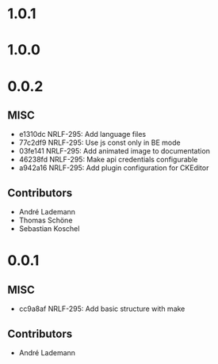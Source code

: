 # 1.0.1

# 1.0.0

# 0.0.2

## MISC

- e1310dc NRLF-295: Add language files
- 77c2df9 NRLF-295: Use js const only in BE mode
- 03fe141 NRLF-295: Add animated image to documentation
- 46238fd NRLF-295: Make api credentials configurable
- a942a16 NRLF-295: Add plugin configuration for CKEditor

## Contributors

- André Lademann
- Thomas Schöne
- Sebastian Koschel

# 0.0.1

## MISC

- cc9a8af NRLF-295: Add basic structure with make

## Contributors

- André Lademann

